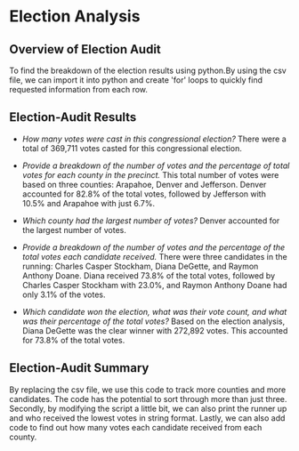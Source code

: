 # **Election Analysis**

## **Overview of Election Audit**
To find the breakdown of the election results using python.By using the csv file, we can import it into python and create 'for' loops to quickly find requested information from each row.

## **Election-Audit Results**

- *How many votes were cast in this congressional election?*
There were a total of 369,711 votes casted for this congressional election.

- *Provide a breakdown of the number of votes and the percentage of total votes for each county in the precinct.*
This total number of votes were based on three counties: Arapahoe, Denver and Jefferson. Denver accounted for 82.8% of the total votes, followed by Jefferson with 10.5% and Arapahoe with just 6.7%. 

- *Which county had the largest number of votes?*
Denver accounted for the largest number of votes.

- *Provide a breakdown of the number of votes and the percentage of the total votes each candidate received.*
There were three candidates in the running: Charles Casper Stockham, Diana DeGette, and Raymon Anthony Doane. 
Diana received 73.8% of the total votes, followed by Charles Casper Stockham with 23.0%, and Raymon Anthony Doane had only 3.1% of the votes.
 
- *Which candidate won the election, what was their vote count, and what was their percentage of the total votes?*
Based on the election analysis, Diana DeGette was the clear winner with 272,892 votes. This accounted for 73.8% of the total votes. 

## **Election-Audit Summary** 
By replacing the csv file, we use this code to track more counties and more candidates. The code has the potential to sort through more than just three. 
Secondly, by modifying the script a little bit, we can also print the runner up and who received the lowest votes in string format.
Lastly, we can also add code to find out how many votes each candidate received from each county.
